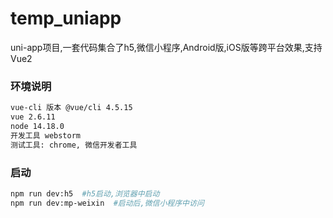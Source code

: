 # temp_uniapp
uni-app项目,一套代码集合了h5,微信小程序,Android版,iOS版等跨平台效果,支持Vue2

### 环境说明

```html
vue-cli 版本 @vue/cli 4.5.15
vue 2.6.11
node 14.18.0
开发工具 webstorm
测试工具: chrome, 微信开发者工具
```



### 启动

```bash
npm run dev:h5  #h5启动,浏览器中启动
npm run dev:mp-weixin  #启动后,微信小程序中访问
```

